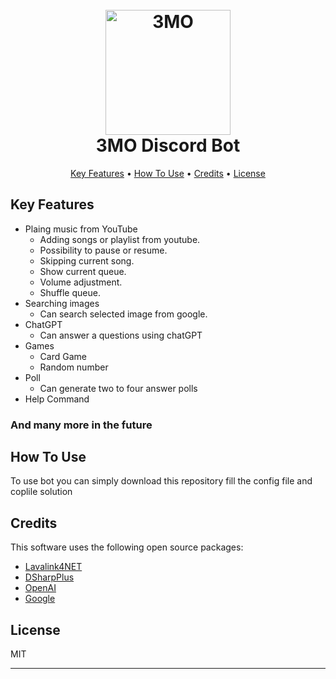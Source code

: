 
<h1 align="center">
  <br>
  <img src = "https://github.com/Jhubko/3MO/assets/26922816/b038ec59-bb64-421e-bc49-38432be8eca6" alt="3MO" width="200">
  <br>
    3MO Discord Bot
  <br>
</h1>

<p align="center">
  <a href="#key-features">Key Features</a> •
  <a href="#how-to-use">How To Use</a> •
  <a href="#credits">Credits</a> •
  <a href="#license">License</a>
</p>

## Key Features

* Plaing music from YouTube 
  - Adding songs or playlist from youtube.
  - Possibility to pause or resume.
  - Skipping current song.
  - Show current queue.
  - Volume adjustment.
  - Shuffle queue.
* Searching images 
  - Can search selected image from google.
* ChatGPT
  - Can answer a questions using chatGPT
* Games
  - Card Game
  - Random number
* Poll
  - Can generate two to four answer polls
* Help Command
<h3><b>And many more in the future</b></h3>

## How To Use

To use bot you can simply download this repository fill the config file and coplile solution

## Credits

This software uses the following open source packages:

- [Lavalink4NET](https://github.com/angelobreuer/Lavalink4NET)
- [DSharpPlus](https://github.com/DSharpPlus/DSharpPlus)
- [OpenAI](https://github.com/OkGoDoIt/OpenAI-API-dotnet)
- [Google](https://github.com/googleapis/google-api-dotnet-client)

## License

MIT

---


